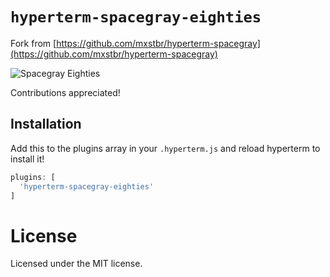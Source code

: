 # `hyperterm-spacegray-eighties`

Fork from [https://github.com/mxstbr/hyperterm-spacegray](https://github.com/mxstbr/hyperterm-spacegray)


![Spacegray Eighties](https://cloud.githubusercontent.com/assets/8714775/17070370/c8c904c6-505b-11e6-94cd-54946a7c0aee.png)



Contributions appreciated!

## Installation

Add this to the plugins array in your `.hyperterm.js` and reload hyperterm to install it!
```javascript
plugins: [
  'hyperterm-spacegray-eighties'
]
```
# License

Licensed under the MIT license.
